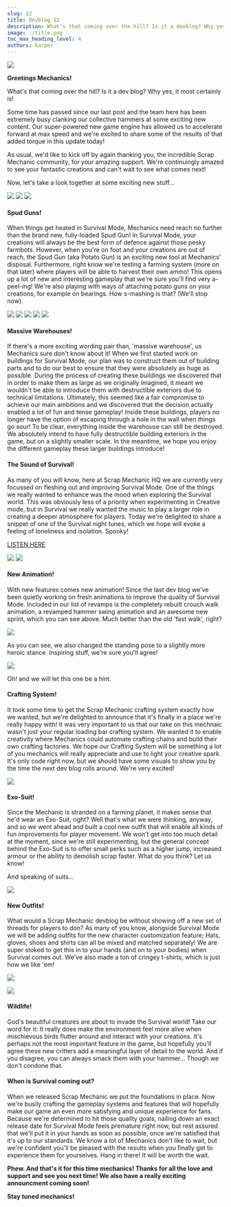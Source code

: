 ```yaml
---
slug: 12
title: Devblog 12
description: What's that coming over the hill? Is it a devblog? Why yes, it most certainly is!
image: ./title.png
toc_max_heading_level: 4
authors: kacper
---
```


<head>
    <meta name="twitter:card" content="summary_large_image" />
</head>

![](./title.png)

**Greetings Mechanics!**

What's that coming over the hill? Is it a dev blog? Why yes, it most certainly is!
<!--truncate-->
Some time has passed since our last post and the team here has been extremely busy clanking our collective hammers at some exciting new content. Our super-powered new game engine has allowed us to accelerate forward at max speed and we're excited to share some of the results of that added torque in this update today!

As usual, we'd like to kick off by again thanking you, the incredible Scrap Mechanic community, for your amazing support. We're continuingly amazed to see your fantastic creations and can't wait to see what comes next!

Now, let's take a look together at some exciting new stuff...

![](./spudgun.png)
![](./spudgun-pics.png)
![](/images/imgur/NfQjdVI.gif)

#### Spud Guns!

When things get heated in Survival Mode, Mechanics need reach no further than the brand new, fully-loaded Spud Gun!
In Survival Mode, your creations will always be the best form of defence against those pesky farmbots. However, when you're on foot and your creations are out of reach, the Spud Gun (aka Potato Gun) is an exciting new tool at Mechanics' disposal.
Furthermore, right know we're testing a farming system (more on that later) where players will be able to harvest their own ammo! This opens up a lot of new and interesting gameplay that we're sure you'll find very a-peel-ing! We're also playing with ways of attaching potato guns on your creations, for example on bearings. How s-mashing is that? (We'll stop now).

![](./warehouse-concept.png)
![](./1.jpg)
![](./5.jpg)
![](./8.jpg)
![](./3.jpg)

#### Massive Warehouses!

If there's a more exciting wording pair than, 'massive warehouse', us Mechanics sure don't know about it! When we first started work on buildings for Survival Mode, our plan was to construct them out of building parts and to do our best to ensure that they were absolutely as huge as possible. During the process of creating these buildings we discovered that in order to make them as large as we originally imagined, it meant we wouldn't be able to introduce them with destructible exteriors due to technical limitations.
Ultimately, this seemed like a fair compromise to achieve our main ambitions and we discovered that the decision actually enabled a lot of fun and tense gameplay! Inside these buildings, players no longer have the option of escaping through a hole in the wall when things go sour! To be clear, everything inside the warehouse can still be destroyed.
We absolutely intend to have fully destructible building exteriors in the game, but on a slightly smaller scale. In the meantime, we hope you enjoy the different gameplay these larger buildings introduce!

#### The Sound of Survival!

As many of you will know, here at Scrap Mechanic HQ we are currently very focussed on fleshing out and improving Survival Mode.
One of the things we really wanted to enhance was the mood when exploring the Survival world. This was obviously less of a priority when experimenting in Creative mode, but in Survival we really wanted the music to play a larger role in creating a deeper atmosphere for players.
Today we're delighted to share a snippet of one of the Survival night tunes, which we hope will evoke a feeling of loneliness and isolation. Spooky!

[LISTEN HERE](https://soundcloud.com/axolotgames/scrap-mechanic-night-time-teaser)

![](/images/imgur/Ya7l9vE.gif)
![](/images/imgur/CoSqdkG.gif)

#### New Animation!

With new features comes new animation!
Since the last dev blog we've been quietly working on fresh animations to improve the quality of Survival Mode. Included in our list of revamps is the completely rebuilt crouch walk animation, a revamped hammer swing animation and an awesome new sprint, which you can see above. Much better than the old 'fast walk', right?

![](./unnamed.png)

As you can see, we also changed the standing pose to a slightly more heroic stance. Inspiring stuff, we're sure you'll agree!

![](/images/imgur/UXuX5fa.gif)

Oh! and we will let this one be a hint.

#### Crafting System!

It took some time to get the Scrap Mechanic crafting system exactly how we wanted, but we're delighted to announce that it's finally in a place we're really happy with! It was very important to us that our take on this mechnaic wasn't just your regular loading bar crafting system. We wanted it to enable creativity where Mechanics could automate crafting chains and build their own crafting factories. We hope our Crafting System will be something a lot of you mechanics will really appreciate and use to light your creative spark. It's only code right now, but we should have some visuals to show you by the time the next dev blog rolls around. We're very excited!

![](./exo.png)

#### Exo-Suit!

Since the Mechanic is stranded on a farming planet, it makes sense that he'd wear an Exo-Suit, right? Well that's what we were thinking, anyway, and so we went ahead and built a cool new outfit that will enable all kinds of fun improvements for player movement.
We won't get into too much detail at the moment, since we're still experimenting, but the general concept behind the Exo-Suit is to offer small perks such as a higher jump, increased armour or the ability to demolish scrap faster. What do you think? Let us know!

And speaking of suits...

![](./farmoutfit.png)

#### New Outfits!

What would a Scrap Mechanic devblog be without showing off a new set of threads for players to don?
As many of you know, alongside Survival Mode we will be adding outfits for the new character customization feature; Hats, gloves, shoes and shirts can all be mixed and matched separately! We are super stoked to get this in to your hands (and on to your bodies) when Survival comes out. We've also made a ton of cringey t-shirts, which is just how we like 'em!

![](./birddevlog01jpg.jpg)

![](/images/imgur/Sp7GpHK.gif)

#### Wildlife!

God's beautiful creatures are about to invade the Survival world!
Take our word for it: It really does make the environment feel more alive when mischievous birds flutter around and interact with your creations. It's perhaps not the most important feature in the game, but hopefully you'll agree these new critters add a meaningful layer of detail to the world. And if you disagree, you can always smack them with your hammer... Though we don't condone that.

#### When is Survival coming out?

When we released Scrap Mechanic we put the foundations in place. Now we're busily crafting the gameplay systems and features that will hopefully make our game an even more satisfying and unique experience for fans.
Because we're determined to hit those quality goals, nailing down an exact release date for Survival Mode feels premature right now, but rest assured that we'll put it in your hands as soon as possible, once we're satisfied that it's up to our standards.
We know a lot of Mechanics don't like to wait, but we're confident you'll be pleased with the results when you finally get to experience them for yourselves. Hang in there! It will be worth the wait.

**Phew. And that's it for this time mechanics! Thanks for all the love and support and see you next time! We also have a really exciting announcment coming soon!**

**Stay tuned mechanics!**

 
